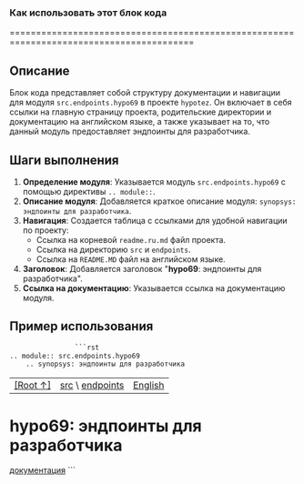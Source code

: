 ### Как использовать этот блок кода

=========================================================================================

Описание
-------------------------
Блок кода представляет собой структуру документации и навигации для модуля `src.endpoints.hypo69` в проекте `hypotez`. Он включает в себя ссылки на главную страницу проекта, родительские директории и документацию на английском языке, а также указывает на то, что данный модуль предоставляет эндпоинты для разработчика.

Шаги выполнения
-------------------------
1. **Определение модуля**: Указывается модуль `src.endpoints.hypo69` с помощью директивы `.. module::`.
2. **Описание модуля**: Добавляется краткое описание модуля: `synopsys: эндпоинты для разработчика`.
3. **Навигация**: Создается таблица с ссылками для удобной навигации по проекту:
    - Ссылка на корневой `readme.ru.md` файл проекта.
    - Ссылка на директорию `src` и `endpoints`.
    - Ссылка на `README.MD` файл на английском языке.
4. **Заголовок**: Добавляется заголовок "**hypo69**: эндпоинты для разработчика".
5. **Ссылка на документацию**: Указывается ссылка на документацию модуля.

Пример использования
-------------------------

```python
                ```rst
.. module:: src.endpoints.hypo69
	.. synopsys: эндпоинты для разработчика 
```
<TABLE >
<TR>
<TD>
<A HREF = 'https://github.com/hypo69/hypotez/blob/master/readme.ru.md'>[Root ↑]</A>
</TD>
<TD>
<A HREF = 'https://github.com/hypo69/hypotez/blob/master/src/readme.ru.md'>src</A> \ 
<A HREF = 'https://github.com/hypo69/hypotez/blob/master/src/endpoints/readme.ru.md'>endpoints</A>
</TD>
<TD>
<A HREF = 'https://github.com/hypo69/hypotez/blob/master/src/endpoints/hypo69/README.MD'>English</A>
</TD>
</TR>
</TABLE>

**hypo69**: эндпоинты для разработчика
==============================================

[документация](https://github.com/hypo69/hypotez/blob/master/docs/ru/src/endpoints/hypo69/readme.ru.md)
                ```